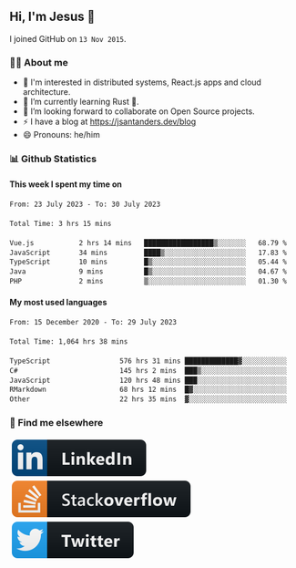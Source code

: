 ## Hi, I'm Jesus 👋

I joined GitHub on `13 Nov 2015`.

<!-- Talking about you -->

### 👨‍💻 About me

- 👦 I'm interested in distributed systems, React.js apps and cloud architecture.
- 🌱 I’m currently learning Rust 🦀.
- 👯 I’m looking forward to collaborate on Open Source projects.
- ⚡️ I have a blog at <https://jsantanders.dev/blog>
- 😄 Pronouns: he/him

### 📊 Github Statistics

#### This week I spent my time on

<!--START_SECTION:weekly-->

```txt
From: 23 July 2023 - To: 30 July 2023

Total Time: 3 hrs 15 mins

Vue.js           2 hrs 14 mins   █████████████████▒░░░░░░░   68.79 %
JavaScript       34 mins         ████▒░░░░░░░░░░░░░░░░░░░░   17.83 %
TypeScript       10 mins         █▒░░░░░░░░░░░░░░░░░░░░░░░   05.44 %
Java             9 mins          █▒░░░░░░░░░░░░░░░░░░░░░░░   04.67 %
PHP              2 mins          ▒░░░░░░░░░░░░░░░░░░░░░░░░   01.30 %
```

<!--END_SECTION:weekly-->

#### My most used languages

<!--START_SECTION:alltime-->

```txt
From: 15 December 2020 - To: 29 July 2023

Total Time: 1,064 hrs 38 mins

TypeScript                 576 hrs 31 mins █████████████▓░░░░░░░░░░░   54.15 %
C#                         145 hrs 2 mins  ███▒░░░░░░░░░░░░░░░░░░░░░   13.62 %
JavaScript                 120 hrs 48 mins ███░░░░░░░░░░░░░░░░░░░░░░   11.35 %
RMarkdown                  68 hrs 12 mins  █▓░░░░░░░░░░░░░░░░░░░░░░░   06.41 %
Other                      22 hrs 35 mins  ▓░░░░░░░░░░░░░░░░░░░░░░░░   02.12 %
```

<!--END_SECTION:alltime-->

### 📢 Find me elsewhere

<p>
  <a target="_blank" href="https://linkedin.com/in/jsantanders">
    <img src="https://github.com/jsantanders/jsantanders/blob/master/img/linkedin.svg" alt="LinkedIn" style="vertical-align:top; margin:4px">
  </a>
  
  <a target="_blank" href="https://stackoverflow.com/users/7318331/jesus-santander">
    <img src="https://github.com/jsantanders/jsantanders/blob/master/img/stackoverflow.svg" alt="StackOverflow" style="vertical-align:top; margin:4px">
  </a>
  
  <a target="_blank" href="http://twitter.com/jsantanders">
    <img src="https://github.com/jsantanders/jsantanders/blob/master/img/twitter.svg" alt="Twitter" style="vertical-align:top; margin:4px">
  </a>
</p>
